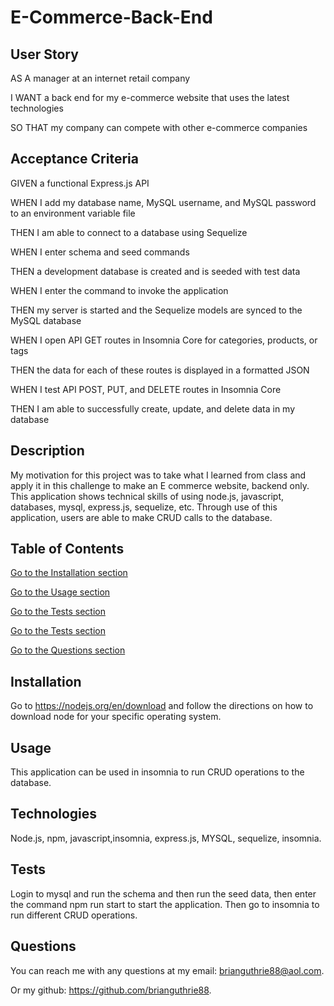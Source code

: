 # E-Commerce-Back-End

## User Story

AS A manager at an internet retail company

I WANT a back end for my e-commerce website that uses the latest technologies

SO THAT my company can compete with other e-commerce companies


## Acceptance Criteria
GIVEN a functional Express.js API

WHEN I add my database name, MySQL username, and MySQL password to an environment variable file

THEN I am able to connect to a database using Sequelize

WHEN I enter schema and seed commands

THEN a development database is created and is seeded with test data

WHEN I enter the command to invoke the application

THEN my server is started and the Sequelize models are synced to the MySQL database

WHEN I open API GET routes in Insomnia Core for categories, products, or tags

THEN the data for each of these routes is displayed in a formatted JSON

WHEN I test API POST, PUT, and DELETE routes in Insomnia Core

THEN I am able to successfully create, update, and delete data in my database

## Description

My motivation for this project was to take what I learned from class and apply it in this challenge to make an E commerce website, backend only. This application shows technical skills of using node.js, javascript, databases, mysql, express.js, sequelize, etc. Through use of this application, users are able to make CRUD calls to the database.

## Table of Contents
[Go to the Installation section](##Installation)

[Go to the Usage section](##Usage)

[Go to the Tests section](##Technologies)

[Go to the Tests section](##Tests)

[Go to the Questions section](##Questions)

## Installation
Go to https://nodejs.org/en/download and follow the directions on how to download node for your specific operating system.

## Usage
This application can be used in insomnia to run CRUD operations to the database.

## Technologies
Node.js, npm, javascript,insomnia, express.js, MYSQL, sequelize, insomnia.

## Tests
Login to mysql and run the schema and then run the seed data, then enter the command npm run start to start the application. Then go to insomnia to run different CRUD operations.

## Questions
You can reach me with any questions at my email: brianguthrie88@aol.com.

Or my github: https://github.com/brianguthrie88.
